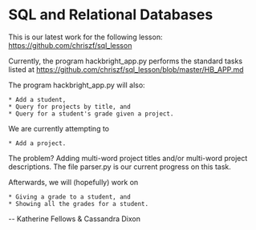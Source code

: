 SQL and Relational Databases
============================
This is our latest work for the following lesson: 
https://github.com/chriszf/sql_lesson

Currently, the program hackbright_app.py performs the standard tasks listed at https://github.com/chriszf/sql_lesson/blob/master/HB_APP.md

The program hackbright_app.py will also:

    * Add a student,
    * Query for projects by title, and
    * Query for a student's grade given a project.

We are currently attempting to

    * Add a project.

The problem? Adding multi-word project titles and/or multi-word project descriptions. The file parser.py is our current progress on this task.

Afterwards, we will (hopefully) work on

    * Giving a grade to a student, and
    * Showing all the grades for a student.

--
Katherine Fellows & Cassandra Dixon